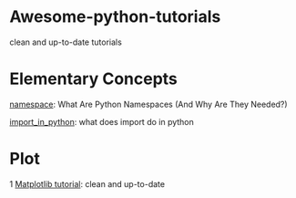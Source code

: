 # Awesome-python-tutorials
clean and up-to-date tutorials


# Elementary Concepts
[namespace](https://code.tutsplus.com/tutorials/what-are-python-namespaces-and-why-are-they-needed--cms-28598): What Are Python Namespaces (And Why Are They Needed?)

[import_in_python](https://chrisyeh96.github.io/2017/08/08/definitive-guide-python-imports.html): what does import do in python

# Plot
1 [Matplotlib tutorial](https://realpython.com/python-matplotlib-guide/): clean and up-to-date
